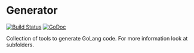 # Generator

[![Build Status](https://travis-ci.org/apaxa-go/generator.svg?branch=master)](https://travis-ci.org/apaxa-go/generator) [![GoDoc](https://godoc.org/github.com/apaxa-go/generator?status.svg)](https://godoc.org/github.com/apaxa-go/generator)

Collection of tools to generate GoLang code. For more information look at subfolders.